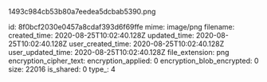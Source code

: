 1493c984cb53b80a7eedea5dcbab5390.png

id: 8f0bcf2030e0457a8cdaf393d6f69ffe
mime: image/png
filename: 
created_time: 2020-08-25T10:02:40.128Z
updated_time: 2020-08-25T10:02:40.128Z
user_created_time: 2020-08-25T10:02:40.128Z
user_updated_time: 2020-08-25T10:02:40.128Z
file_extension: png
encryption_cipher_text: 
encryption_applied: 0
encryption_blob_encrypted: 0
size: 22016
is_shared: 0
type_: 4
